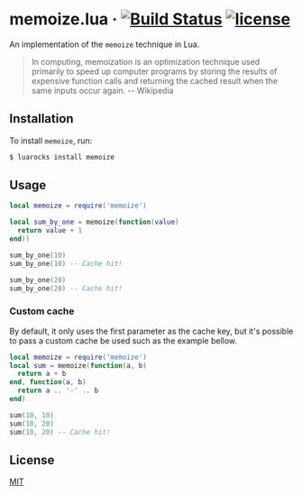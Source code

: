 # memoize.lua &middot; [![Build Status](https://travis-ci.org/EvandroLG/memoize.lua.svg?branch=master)](https://travis-ci.org/EvandroLG/memoize.lua) [![license](https://badgen.now.sh/badge/license/MIT)](./LICENSE)
An implementation of the `memoize` technique in Lua.

> In computing, memoization is an optimization technique used primarily to speed up computer programs by storing the results of expensive function calls and returning the cached result when the same inputs occur again. -- Wikipedia

## Installation
To install `memoize`, run:

```sh
$ luarocks install memoize
```

## Usage
```lua
local memoize = require('memoize')

local sum_by_one = memoize(function(value)
  return value + 1
end))

sum_by_one(10)
sum_by_one(10) -- Cache hit!

sum_by_one(20)
sum_by_one(20) -- Cache hit!
```

### Custom cache
By default, it only uses the first parameter as the cache key, but it's possible to pass a custom cache be used such as the example bellow.

```lua
local memoize = require('memoize')
local sum = memoize(function(a, b)
  return a + b
end, function(a, b)
  return a .. '-' .. b
end)

sum(10, 10)
sum(10, 20)
sum(10, 20) -- Cache hit!
```

## License
[MIT](./LICENSE)
